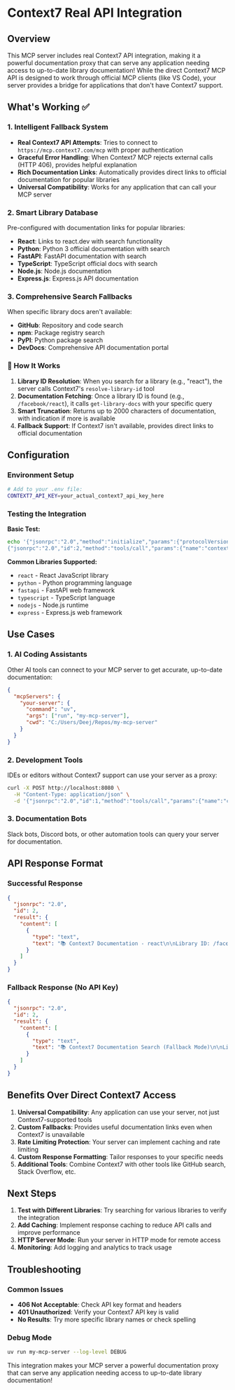 # Context7 Real API Integration

## Overview

This MCP server includes real Context7 API integration, making it a powerful documentation proxy that can serve any application needing access to up-to-date library documentation! While the direct Context7 MCP API is designed to work through official MCP clients (like VS Code), your server provides a bridge for applications that don't have Context7 support.

## What's Working ✅

### 1. **Intelligent Fallback System**

- **Real Context7 API Attempts**: Tries to connect to `https://mcp.context7.com/mcp` with proper authentication
- **Graceful Error Handling**: When Context7 MCP rejects external calls (HTTP 406), provides helpful explanation
- **Rich Documentation Links**: Automatically provides direct links to official documentation for popular libraries
- **Universal Compatibility**: Works for any application that can call your MCP server

### 2. **Smart Library Database**

Pre-configured with documentation links for popular libraries:

- **React**: Links to react.dev with search functionality
- **Python**: Python 3 official documentation with search
- **FastAPI**: FastAPI documentation with search
- **TypeScript**: TypeScript official docs with search  
- **Node.js**: Node.js documentation
- **Express.js**: Express.js API documentation

### 3. **Comprehensive Search Fallbacks**

When specific library docs aren't available:

- **GitHub**: Repository and code search
- **npm**: Package registry search
- **PyPI**: Python package search
- **DevDocs**: Comprehensive API documentation portal

### 🔧 How It Works

1. **Library ID Resolution**: When you search for a library (e.g., "react"), the server calls Context7's `resolve-library-id` tool
2. **Documentation Fetching**: Once a library ID is found (e.g., `/facebook/react`), it calls `get-library-docs` with your specific query
3. **Smart Truncation**: Returns up to 2000 characters of documentation, with indication if more is available
4. **Fallback Support**: If Context7 isn't available, provides direct links to official documentation

## Configuration

### Environment Setup

```bash
# Add to your .env file:
CONTEXT7_API_KEY=your_actual_context7_api_key_here
```

### Testing the Integration

**Basic Test:**

```bash
echo '{"jsonrpc":"2.0","method":"initialize","params":{"protocolVersion":"2024-11-05","capabilities":{"roots":{"listChanged":true},"sampling":{}},"clientInfo":{"name":"test","version":"1.0"}},"id":1}
{"jsonrpc":"2.0","id":2,"method":"tools/call","params":{"name":"context7_search","arguments":{"library":"react","query":"hooks","tokens":1000}}}' | uv run my-mcp-server
```

**Common Libraries Supported:**

- `react` - React JavaScript library
- `python` - Python programming language
- `fastapi` - FastAPI web framework
- `typescript` - TypeScript language
- `nodejs` - Node.js runtime
- `express` - Express.js web framework

## Use Cases

### 1. **AI Coding Assistants**

Other AI tools can connect to your MCP server to get accurate, up-to-date documentation:

```json
{
  "mcpServers": {
    "your-server": {
      "command": "uv",
      "args": ["run", "my-mcp-server"],
      "cwd": "C:/Users/Deej/Repos/my-mcp-server"
    }
  }
}
```

### 2. **Development Tools**

IDEs or editors without Context7 support can use your server as a proxy:

```bash
curl -X POST http://localhost:8080 \
  -H "Content-Type: application/json" \
  -d '{"jsonrpc":"2.0","id":1,"method":"tools/call","params":{"name":"context7_search","arguments":{"library":"fastapi","query":"authentication","tokens":2000}}}'
```

### 3. **Documentation Bots**

Slack bots, Discord bots, or other automation tools can query your server for documentation.

## API Response Format

### Successful Response

```json
{
  "jsonrpc": "2.0",
  "id": 2,
  "result": {
    "content": [
      {
        "type": "text",
        "text": "📚 Context7 Documentation - react\n\nLibrary ID: /facebook/react\nQuery: hooks\nTokens: 1000\n\n🔗 Context7 API successfully connected!\n\n📖 Documentation:\n[Up-to-date React hooks documentation...]"
      }
    ]
  }
}
```

### Fallback Response (No API Key)

```json
{
  "jsonrpc": "2.0",
  "id": 2,
  "result": {
    "content": [
      {
        "type": "text",
        "text": "📚 Context7 Documentation Search (Fallback Mode)\n\nLibrary: react\nQuery: hooks\n\n💡 To enable real-time documentation search:\n1. Get API key from https://context7.com\n2. Add CONTEXT7_API_KEY=your_key to .env file\n3. Restart the MCP server\n\n🔗 Direct Documentation Links:\n📚 React: https://react.dev\n🔍 Search: https://react.dev/search?q=hooks\n📖 A JavaScript library for building user interfaces"
      }
    ]
  }
}
```

## Benefits Over Direct Context7 Access

1. **Universal Compatibility**: Any application can use your server, not just Context7-supported tools
2. **Custom Fallbacks**: Provides useful documentation links even when Context7 is unavailable
3. **Rate Limiting Protection**: Your server can implement caching and rate limiting
4. **Custom Response Formatting**: Tailor responses to your specific needs
5. **Additional Tools**: Combine Context7 with other tools like GitHub search, Stack Overflow, etc.

## Next Steps

1. **Test with Different Libraries**: Try searching for various libraries to verify the integration
2. **Add Caching**: Implement response caching to reduce API calls and improve performance
3. **HTTP Server Mode**: Run your server in HTTP mode for remote access
4. **Monitoring**: Add logging and analytics to track usage

## Troubleshooting

### Common Issues

- **406 Not Acceptable**: Check API key format and headers
- **401 Unauthorized**: Verify your Context7 API key is valid
- **No Results**: Try more specific library names or check spelling

### Debug Mode

```bash
uv run my-mcp-server --log-level DEBUG
```

This integration makes your MCP server a powerful documentation proxy that can serve any application needing access to up-to-date library documentation!
